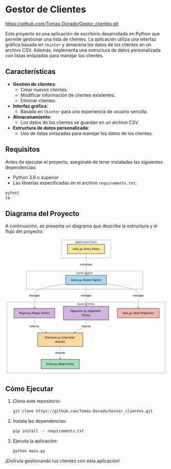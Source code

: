 # Gestor de Clientes

https://github.com/Tomas-Dorado/Gestor_clientes.git

Este proyecto es una aplicación de escritorio desarrollada en Python que permite gestionar una lista de clientes. La aplicación utiliza una interfaz gráfica basada en `tkinter` y almacena los datos de los clientes en un archivo CSV. Además, implementa una estructura de datos personalizada con listas enlazadas para manejar los clientes.

## Características

- **Gestión de clientes**:
  - Crear nuevos clientes.
  - Modificar información de clientes existentes.
  - Eliminar clientes.
- **Interfaz gráfica**:
  - Basada en `tkinter` para una experiencia de usuario sencilla.
- **Almacenamiento**:
  - Los datos de los clientes se guardan en un archivo CSV.
- **Estructura de datos personalizada**:
  - Uso de listas enlazadas para manejar los datos de los clientes.

## Requisitos

Antes de ejecutar el proyecto, asegúrate de tener instaladas las siguientes dependencias:

- Python 3.8 o superior
- Las librerías especificadas en el archivo `requirements.txt`:

```plaintext
pytest
tk
```

## Diagrama del Proyecto

A continuación, se presenta un diagrama que describe la estructura y el flujo del proyecto:

![Diagrama del Proyecto](diagram.png)

## Cómo Ejecutar

1. Clona este repositorio:
   ```bash
   git clone https://github.com/Tomas-Dorado/Gestor_clientes.git
   ```
2. Instala las dependencias:
   ```bash
   pip install -r requirements.txt
   ```
3. Ejecuta la aplicación:
   ```bash
   python main.py
   ```

¡Disfruta gestionando tus clientes con esta aplicación!
